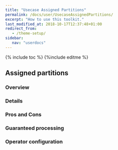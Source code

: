 ```yaml
---
title: "Usecase Assigned Partitions"
permalink: /docs/user/UsecaseAssignedPartitions/
excerpt: "How to use this toolkit."
last_modified_at: 2018-10-17T12:37:48+01:00
redirect_from:
   - /theme-setup/
sidebar:
   nav: "userdocs"
---
```

{% include toc %}
{%include editme %}

## Assigned partitions

### Overview
### Details
### Pros and Cons
### Guaranteed processing
### Operator configuration



